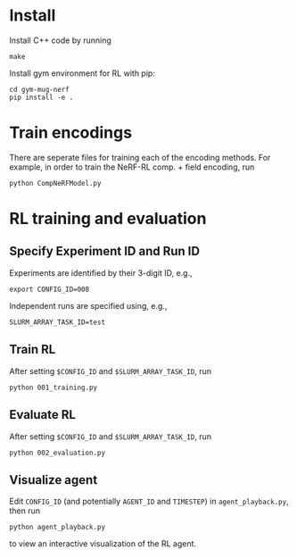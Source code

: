 # Install
Install C++ code by running
```
make
```
Install gym environment for RL with pip:
```
cd gym-mug-nerf
pip install -e .
```

# Train encodings
There are seperate files for training each of the encoding methods. For example, in order to train the NeRF-RL comp. + field encoding, run
```
python CompNeRFModel.py
```

# RL training and evaluation
## Specify Experiment ID and Run ID
Experiments are identified by their 3-digit ID, e.g.,
```
export CONFIG_ID=008
```
Independent runs are specified using, e.g.,
```
SLURM_ARRAY_TASK_ID=test
```

## Train RL
After setting `$CONFIG_ID` and `$SLURM_ARRAY_TASK_ID`, run
```
python 001_training.py
```

## Evaluate RL
After setting `$CONFIG_ID` and `$SLURM_ARRAY_TASK_ID`, run
```
python 002_evaluation.py
```

## Visualize agent
Edit `CONFIG_ID` (and potentially `AGENT_ID` and `TIMESTEP`) in `agent_playback.py`, then run
```
python agent_playback.py
```
to view an interactive visualization of the RL agent.